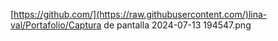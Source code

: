 [https://github.com/](https://raw.githubusercontent.com/)lina-val/Portafolio/Captura de pantalla 2024-07-13 194547.png
